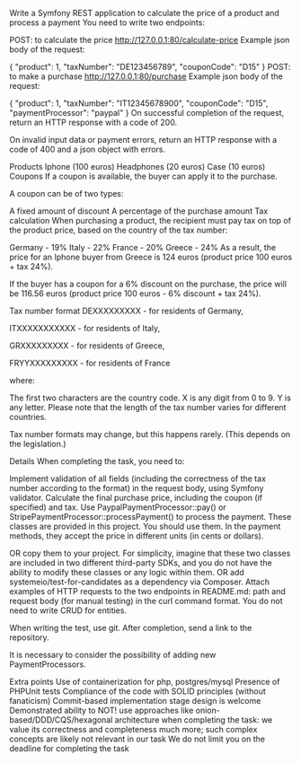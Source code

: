 Write a Symfony REST application to calculate the price of a product and process a payment
You need to write two endpoints:

POST: to calculate the price
http://127.0.0.1:80/calculate-price
Example json body of the request:

{
  "product": 1,
  "taxNumber": "DE123456789",
  "couponCode": "D15"
}
POST: to make a purchase
http://127.0.0.1:80/purchase
Example json body of the request:

{
  "product": 1,
  "taxNumber": "IT12345678900",
  "couponCode": "D15",
  "paymentProcessor": "paypal"
}
On successful completion of the request, return an HTTP response with a code of 200.

On invalid input data or payment errors, return an HTTP response with a code of 400 and a json object with errors.

Products
Iphone (100 euros)
Headphones (20 euros)
Case (10 euros)
Coupons
If a coupon is available, the buyer can apply it to the purchase.

A coupon can be of two types:

A fixed amount of discount
A percentage of the purchase amount
Tax calculation
When purchasing a product, the recipient must pay tax on top of the product price, based on the country of the tax number:

Germany - 19%
Italy - 22%
France - 20%
Greece - 24%
As a result, the price for an Iphone buyer from Greece is 124 euros (product price 100 euros + tax 24%).

If the buyer has a coupon for a 6% discount on the purchase, the price will be 116.56 euros (product price 100 euros - 6% discount + tax 24%).

Tax number format
DEXXXXXXXXX - for residents of Germany,

ITXXXXXXXXXXX - for residents of Italy,

GRXXXXXXXXX - for residents of Greece,

FRYYXXXXXXXXX - for residents of France

where:

The first two characters are the country code.
X is any digit from 0 to 9.
Y is any letter.
Please note that the length of the tax number varies for different countries.

Tax number formats may change, but this happens rarely. (This depends on the legislation.)

Details
When completing the task, you need to:

Implement validation of all fields (including the correctness of the tax number according to the format) in the request body, using Symfony validator.
Calculate the final purchase price, including the coupon (if specified) and tax.
Use PaypalPaymentProcessor::pay() or StripePaymentProcessor::processPayment() to process the payment.
These classes are provided in this project. You should use them. In the payment methods, they accept the price in different units (in cents or dollars).

OR copy them to your project. For simplicity, imagine that these two classes are included in two different third-party SDKs, and you do not have the ability to modify these classes or any logic within them.
OR add systemeio/test-for-candidates as a dependency via Composer.
Attach examples of HTTP requests to the two endpoints in README.md: path and request body (for manual testing) in the curl command format.
You do not need to write CRUD for entities.

When writing the test, use git. After completion, send a link to the repository.

It is necessary to consider the possibility of adding new PaymentProcessors.

Extra points
Use of containerization for php, postgres/mysql
Presence of PHPUnit tests
Compliance of the code with SOLID principles (without fanaticism)
Commit-based implementation stage design is welcome
Demonstrated ability to NOT! use approaches like onion-based/DDD/CQS/hexagonal architecture when completing the task: we value its correctness and completeness much more; such complex concepts are likely not relevant in our task
We do not limit you on the deadline for completing the task
